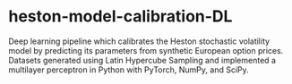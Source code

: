 # heston-model-calibration-DL
Deep learning pipeline which calibrates the Heston stochastic volatility model by predicting its parameters from synthetic European option prices. Datasets generated using Latin Hypercube Sampling and implemented a multilayer perceptron in Python with PyTorch, NumPy, and SciPy.
